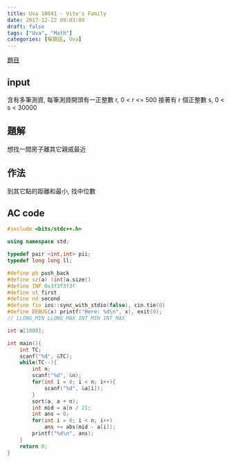 ```yaml
---
title: Uva 10041 - Vito's Family
date: 2017-12-22 09:03:09
draft: false
tags: ["Uva", "Math"]
categories: [解題區, Uva]
---
```


[題目](https://uva.onlinejudge.org/index.php?option=com_onlinejudge&Itemid=8&page=show_problem&category=12&problem=982)

## input
含有多筆測資, 每筆測資開頭有一正整數 r, 0 < r <= 500
接著有 r 個正整數 s, 0 < s < 30000  

## 題解
想找一間房子離其它親戚最近

## 作法
到其它點的距離和最小, 找中位數

## AC code
```cpp
#include <bits/stdc++.h>

using namespace std;

typedef pair <int,int> pii;
typedef long long ll;

#define pb push_back
#define sz(a) (int)a.size()
#define INF 0x3f3f3f3f
#define st first
#define nd second
#define fio ios::sync_with_stdio(false), cin.tie(0)
#define DEBUG(x) printf("Here: %d\n", x), exit(0);
// LLONG_MIN LLONG_MAX INT_MIN INT_MAX

int a[1000];

int main(){
    int TC;
    scanf("%d", &TC);
    while(TC--){
        int n;
        scanf("%d", &n);
        for(int i = 0; i < n; i++){
            scanf("%d", &a[i]);
        }
        sort(a, a + n);
        int mid = a[n / 2];
        int ans = 0;
        for(int i = 0; i < n; i++)
            ans += abs(mid - a[i]);
        printf("%d\n", ans);
    }
    return 0;
}
```

